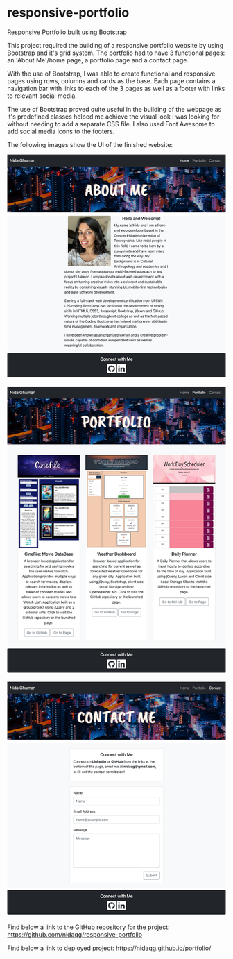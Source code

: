 # responsive-portfolio
Responsive Portfolio built using Bootstrap

This project required the building of a responsive portfolio website by using Bootstrap and it's grid system. The portfolio had to have 3 functional pages: an 'About Me'/home page, a portfolio page and a contact page.

With the use of Bootstrap, I was able to create functional and responsive pages using rows, columns and cards as the base. Each page contains a navigation bar with links to each of the 3 pages as well as a footer with links to relevant social media.

The use of Bootstrap proved quite useful in the building of the webpage as it's predefined classes helped me achieve the visual look I was looking for without needing to add a separate CSS file. I also used Font Awesome to add social media icons to the footers. 

The following images show the UI of the finished website:

![About Me/Home Page](assets/homepage-demo.png)

![Portfolio Page](assets/portfolio-demo.png)

![Contact Me](assets/contact-page-demo.png)


Find below a link to the GitHub repository for the project:
https://github.com/nidaqg/responsive-portfolio 

Find below a link to deployed project:
https://nidaqg.github.io/portfolio/





